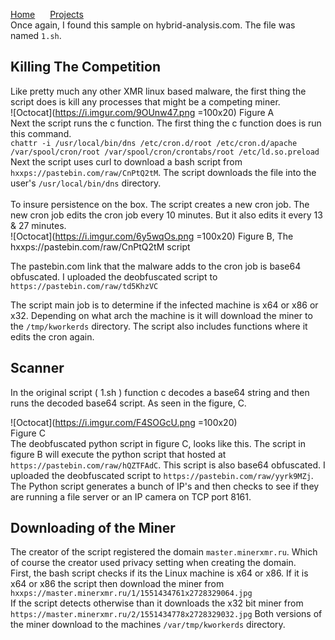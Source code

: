 <a href="https://michael-meade.github.io/" style='margin-right:20px'>Home</a>
<a href="https://michael-meade.github.io/Projects" style='margin-right:20px'>Projects</a>
<br>
Once again, I found this sample on hybrid-analysis.com. The file was named ```1.sh```. 
## Killing The Competition
Like pretty much any other XMR linux based malware, the first thing the script  does is kill any processes that might be a competing miner. <br>
![Octocat](https://i.imgur.com/9OUnw47.png =100x20) Figure A
<br>
Next the script runs the c function. The first thing the c function does is run this command. <br>
```chattr -i /usr/local/bin/dns /etc/cron.d/root /etc/cron.d/apache /var/spool/cron/root /var/spool/cron/crontabs/root /etc/ld.so.preload```
Next the script uses curl to download a bash script from ```hxxps://pastebin.com/raw/CnPtQ2tM```. The script downloads the file into the user's ```/usr/local/bin/dns``` directory. <br>
<br>
To insure persistence on the box. The script creates a new cron job. The new cron job edits the cron job every 10 minutes. But it also edits it every 13 & 27 minutes. <br>
![Octocat](https://i.imgur.com/6y5wqOs.png =100x20) Figure B, The hxxps://pastebin.com/raw/CnPtQ2tM script<br>

The pastebin.com link that the malware adds to the cron job is base64 obfuscated. I uploaded the deobfuscated script to ```https://pastebin.com/raw/td5KhzVC```

The script main job is to determine if the infected machine is x64 or x86 or x32. Depending on what arch the machine is it will download the miner to the ```/tmp/kworkerds``` directory.  The script also includes functions where it edits the cron again.


## Scanner

In the original script ( 1.sh ) function c decodes a base64 string and then runs the decoded base64 script. As seen in the figure, C.

![Octocat](https://i.imgur.com/F4SOGcU.png =100x20) <br>Figure C<br>
The deobfuscated python script in figure C, looks like this. The script in figure B will execute the python script that hosted at ```https://pastebin.com/raw/hQZTFAdC```. This script is also base64 obfuscated. I uploaded the deobfuscated script to ```https://pastebin.com/raw/yyrk9MZj```.
The Python script generates a bunch of IP's and then checks to see if they are running a file server or an IP camera on TCP port 8161.


## Downloading of the Miner
The creator of the script registered the domain ```master.minerxmr.ru```. Which of course the creator used privacy setting when creating the domain.<br>
First, the bash script checks if its the Linux machine is x64 or x86. If it is x64 or x86 the script then download the miner from ```hxxps://master.minerxmr.ru/1/1551434761x2728329064.jpg```
<br>
If the script detects otherwise than it downloads the x32 bit miner from ```https://master.minerxmr.ru/2/1551434778x2728329032.jpg```
Both versions of the miner download to the machines ```/var/tmp/kworkerds``` directory.
